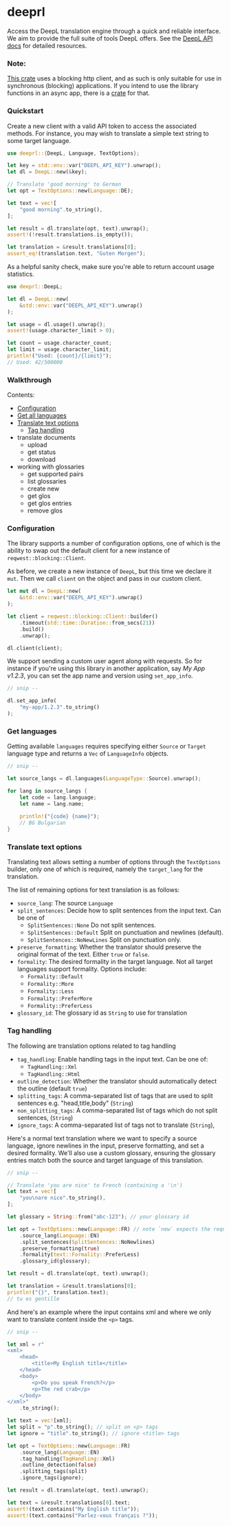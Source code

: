 # deeprl

Access the DeepL translation engine through a quick and reliable interface. We aim to provide the full suite of tools DeepL offers. See the [DeepL API docs](https://www.deepl.com/en/docs-api) for detailed resources.

### Note:
[This crate](https://docs.rs/deeprl/) uses a blocking http client, and as such is only suitable for use in synchronous (blocking) applications. If you intend to use the library functions in an async app, there is a [crate](https://docs.rs/deepl/latest/deepl/) for that.

### Quickstart
Create a new client with a valid API token to access the associated methods. For instance, you may wish to translate a simple text string to some target language.

```rust
use deeprl::{DeepL, Language, TextOptions};

let key = std::env::var("DEEPL_API_KEY").unwrap();
let dl = DeepL::new(&key);

// Translate 'good morning' to German
let opt = TextOptions::new(Language::DE);

let text = vec![
    "good morning".to_string(),
];

let result = dl.translate(opt, text).unwrap();
assert!(!result.translations.is_empty());

let translation = &result.translations[0];
assert_eq!(translation.text, "Guten Morgen");
```

As a helpful sanity check, make sure you're able to return account usage statistics.

```rust
use deeprl::DeepL;

let dl = DeepL::new(
    &std::env::var("DEEPL_API_KEY").unwrap()
);

let usage = dl.usage().unwrap();
assert!(usage.character_limit > 0);

let count = usage.character_count;
let limit = usage.character_limit;
println!("Used: {count}/{limit}");
// Used: 42/500000
```

### Walkthrough
Contents:
- [Configuration](#configuration)
- [Get all languages](#get-languages)
- [Translate text options](#translate-text-options)
    - [Tag handling](#tag-handling)
- translate documents
    - upload
    - get status
    - download
- working with glossaries
    - get supported pairs
    - list glossaries
    - create new
    - get glos
    - get glos entries
    - remove glos

### Configuration
The library supports a number of configuration options, one of which is the ability to swap out the default client for a new instance of `reqwest::blocking::Client`.  

As before, we create a new instance of `DeepL`, but this time we declare it `mut`. Then we call `client` on the object and pass in our custom client.

```rust
let mut dl = DeepL::new(
    &std::env::var("DEEPL_API_KEY").unwrap()
);

let client = reqwest::blocking::Client::builder()
    .timeout(std::time::Duration::from_secs(21))
    .build()
    .unwrap();

dl.client(client);
``` 

We support sending a custom user agent along with requests. So for instance if you're using this library in another application, say *My App v1.2.3*, you can set the app name and version using `set_app_info`.
```rust
// snip --

dl.set_app_info(
    "my-app/1.2.3".to_string()
);
```

### Get languages
Getting available `languages` requires specifying either `Source` or `Target` language type and returns a `Vec` of `LanguageInfo` objects.
```rust
// snip --

let source_langs = dl.languages(LanguageType::Source).unwrap();

for lang in source_langs {
    let code = lang.language;
    let name = lang.name;
    
    println!("{code} {name}");
    // BG Bulgarian
}
```

### Translate text options
Translating text allows setting a number of options through the `TextOptions` builder, only one of which is required, namely the `target_lang` for the translation.

The list of remaining options for text translation is as follows:  

- `source_lang`: The source `Language`
- `split_sentences`: Decide how to split sentences from the input text. Can be one of
    - `SplitSentences::None` Do not split sentences.
    - `SplitSentences::Default` Split on punctuation and newlines (default).
    - `SplitSentences::NoNewLines` Split on punctuation only.
- `preserve_formatting`: Whether the translator should preserve the original format of the text. Either `true` or `false`.
- `formality`: The desired formality in the target language. Not all target languages support formality. Options include:
    - `Formality::Default`
    - `Formality::More`
    - `Formality::Less`
    - `Formality::PreferMore`
    - `Formality::PreferLess`
- `glossary_id`: The glossary id as `String` to use for translation

### Tag handling
The following are translation options related to tag handling  

- `tag_handling`: Enable handling tags in the input text. Can be one of: 
    - `TagHandling::Xml`
    - `TagHandling::Html`
- `outline_detection`: Whether the translator should automatically detect the outline (default `true`)
- `splitting_tags`: A comma-separated list of tags that are used to split sentences e.g. "head,title,body" (`String`)
- `non_splitting_tags`: A comma-separated list of tags which do not split sentences, (`String`)
- `ignore_tags`: A comma-separated list of tags not to translate (`String`),

Here's a normal text translation where we want to specify a source language, ignore newlines in the input, preserve formatting, and set a desired formality. We'll also use a custom glossary, ensuring the glossary entries match both the source and target language of this translation.
```rust
// snip --

// Translate 'you are nice' to French (containing a '\n')
let text = vec![
    "you\nare nice".to_string(),
];

let glossary = String::from("abc-123"); // your glossary id

let opt = TextOptions::new(Language::FR) // note `new` expects the required target lang
    .source_lang(Language::EN)
    .split_sentences(SplitSentences::NoNewlines)
    .preserve_formatting(true)
    .formality(text::Formality::PreferLess)
    .glossary_id(glossary);

let result = dl.translate(opt, text).unwrap();

let translation = &result.translations[0];
println!("{}", translation.text);
// tu es gentille
```

And here's an example where the input contains xml and where we only want to translate content inside the `<p>` tags.

```rust
// snip --

let xml = r"
<xml>
    <head>
        <title>My English title</title>
    </head>
    <body>
        <p>Do you speak French?</p>
        <p>The red crab</p>
    </body>
</xml>"
    .to_string();

let text = vec![xml];
let split = "p".to_string(); // split on <p> tags
let ignore = "title".to_string(); // ignore <title> tags

let opt = TextOptions::new(Language::FR)
    .source_lang(Language::EN)
    .tag_handling(TagHandling::Xml)
    .outline_detection(false)
    .splitting_tags(split)
    .ignore_tags(ignore);

let result = dl.translate(opt, text).unwrap();

let text = &result.translations[0].text;
assert!(text.contains("My English title"));
assert!(text.contains("Parlez-vous français ?"));
```